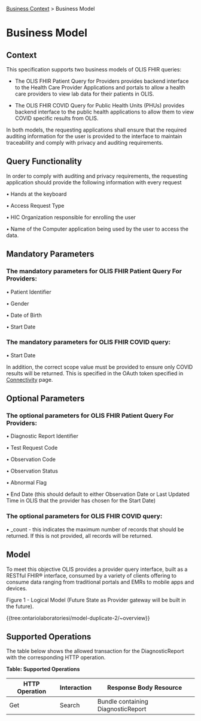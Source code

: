 <p id="breadcrumb">

[Business Context](BusinessContext) > Business Model

</p>

# Business Model

## Context

This specification supports two business models of OLIS FHIR queries:

- The OLIS FHIR Patient Query for Providers provides backend interface to the Health Care Provider  Applications and portals to allow a health care providers to view lab data for their patients in OLIS.

- The OLIS FHIR COVID Query for Public Health Units (PHUs) provides backend interface to the public health applications to allow them to view COVID specific results from OLIS.

In both models, the requesting applications shall ensure that the required auditing information for the user is provided to the interface to maintain traceability and comply with privacy and auditing requirements.

## Query Functionality

In order to comply with auditing and privacy requirements, the requesting application should provide the following information with every request

• Hands at the keyboard

• Access Request Type

• HIC Organization responsible for enrolling the user

• Name of the Computer application being used by the user to access the data.


## Mandatory Parameters

### The mandatory parameters for OLIS FHIR Patient Query For Providers:

•	Patient Identifier

•	Gender 

•	Date of Birth

•	Start Date


### The mandatory parameters for OLIS FHIR COVID query:

•	Start Date

In addition, the correct scope value must be provided to ensure only COVID results will be returned. This is specified in the OAuth token specified in [Connectivity](Connectivity) page.

## Optional Parameters

### The optional parameters for OLIS FHIR Patient Query For Providers:

•	Diagnostic Report Identifier

•	Test Request Code

•	Observation Code

•	Observation Status 

•	Abnormal Flag

•	End Date (this should default to either Observation Date or Last Updated Time in OLIS that the provider has chosen for the Start Date)

### The optional parameters for OLIS FHIR COVID query:

• _count - this indicates the maximum number of records that should be returned. If this is not provided, all records will be returned.

## Model

To meet this objective OLIS provides a provider query interface, built as a RESTful FHIR® interface, consumed by a variety of clients offering to consume data ranging from traditional portals and EMRs to mobile apps and devices.


Figure 1 - Logical Model (Future State as Provider gateway will be built in the future).
 
  {{tree:ontariolaboratoriesi/model-duplicate-2/~overview}} 


## Supported Operations

The table below shows the allowed transaction for the DiagnosticReport with the corresponding HTTP operation.

**Table: Supported Operations**

| HTTP Operation | Interaction | Response Body Resource             |
|----------------|-------------|------------------------------------|
| Get            | Search      | Bundle containing DiagnosticReport  |


